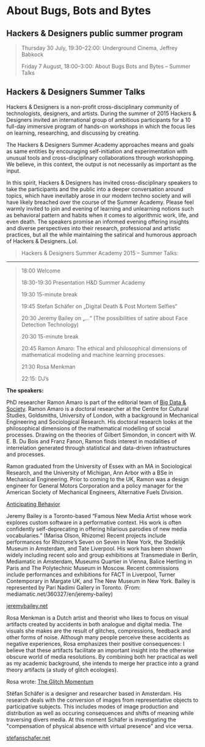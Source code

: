 About Bugs, Bots and Bytes
==========================

Hackers & Designers public summer program
--------------------------------------

> Thursday 30 July, 19:30–22:00: Underground Cinema, Jeffrey Babkock	
>
> Friday 7 August, 18:00–3:00: About Bugs Bots and Bytes – Summer Talks


Hackers & Designers Summer Talks
-------------------------------

Hackers & Designers is a non-profit cross-disciplinary community of technologists, designers, and artists. During the summer of 2015 Hackers & Designers invited an international group of ambitious participants for a 10 full-day immersive program of hands-on workshops in which the focus lies on learning, researching, and discussing by creating.   

The Hackers & Designers Summer Academy approaches means and goals as same entities by encouraging self-initiation and experimentation with unusual tools and cross-disciplinary collaborations through workshopping. We believe, in this context, the output is not necessarily as important as the input. 

In this spirit, Hackers & Designers has invited cross-disciplinary speakers to take the participants and the public into a deeper conversation around topics, which have inevitably arose in our modern techno society and will have likely breached over the course of the Summer Academy. Please feel warmly invited to join and evening of learning and unlearning notions such as behavioral pattern and habits when it comes to algorithmic work, life, and even death. 
The speakers promise an informed evening offering insights and diverse perspectives into their research, professional and artistic practices, but all the while maintaining the satirical and humorous approach of Hackers & Designers. Lol.



> Hackers & Designers Summer Academy 2015 – Summer Talks:
---------------------------------------------------------
> 
> 18:00 Welcome   
>
> 18:30-19:30 Presentation H&D Summer Academy   
>		
> 19:30 15-minute break   
>   
> 19:45 Stefan Schäfer on „Digital Death & Post Mortem Selfies“
>   
> 20:30 Jeremy Bailey on „…“ (The possibilities of satire about Face Detection Technology)   
>   
> 20:30 15-minute break
>
> 20:45 Ramon Amaro: The ethical and philosophical dimensions of mathematical modeling and machine learning processes.
>
> 21:30 Rosa Menkman 
>
> 22:15: DJ’s


**The speakers:** 


PhD researcher Ramon Amaro is part of the editorial team of [Big Data & Society](http://bigdatasoc.blogspot.nl/p/editoial-team.html). Ramon Amaro is a doctoral researcher at the Centre for Cultural Studies, Goldsmiths, University of London, with a background in Mechanical Engineering and Sociological Research. His doctoral research looks at the philosophical dimensions of the mathematical modelling of social processes. Drawing on the theories of Gilbert Simondon, in concert with W. E. B. Du Bois and Franz Fanon, Ramon finds interest in modalities of interrelation generated through statistical and data-driven infrastructures and processes.

Ramon graduated from the University of Essex with an MA in Sociological Research, and the University of Michigan, Ann Arbor with a BSe in Mechanical Engineering. Prior to coming to the UK, Ramon was a design engineer for General Motors Corporation and a policy manager for the American Society of Mechanical Engineers, Alternative Fuels Division. 

[Anticipating Behavior](https://www.ica.org.uk/whats-on/fig-2-2250-anticipating-behaviour)  
   
   
Jeremy Bailey is a Toronto-based “Famous New Media Artist whose work explores custom
software in a performative context. His work is often confidently self-deprecating in offering
hilarious parodies of new media vocabularies.” (Marisa Olson, Rhizome)
Recent projects include performances for Rhizome’s Seven on Seven in New York,
the Stedelijk Museum in Amsterdam, and Tate Liverpool. His work has been shown widely
including recent solo and group exhibitions at Transmediale in Berlin, Mediamatic in Amsterdam, Museums Quartier in Vienna, Balice Hertling in Paris and The Polytechnic Museum in
Moscow. Recent commissions include performances and exhibitions for FACT in Liverpool,
Turner Contemporary in Margate UK, and The New Museum in New York. Bailey is represented
by Pari Nadimi Gallery in Toronto. (From: mediamatic.net/360327/en/jeremy-bailey)
   
[jeremybailey.net](http://www.jeremybailey.net/)   
   
   
Rosa Menkman is a Dutch artist and theorist who likes to focus on visual artifacts created by accidents in both analogue and digital media. The visuals she makes are the result of glitches, compressions, feedback and other forms of noise. Although many people perceive these accidents as negative experiences, Rosa emphasizes their positive consequences: I believe that these artifacts facilitate an important insight into the otherwise obscure world of media resolutions.
By combining both her practical as well as my academic background, she intends to merge her practice into a grand theory artifacts (a study of glitch ecologies).   
   
Rosa wrote: [The Glitch Momentum](http://issuu.com/instituteofnetworkcultures/docs/glitchmomentum?e=3130431/2681915)      
   
   
Stëfan Schäfer is a designer and researcher based in Amsterdam. His research deals with the conversion of images from representative objects to participative subjects. This includes modes of image production and distribution as well as occuring consequences and shifts of meaning while traversing divers media. At this moment Schäfer is investigating the "compensation of physical absence with virtual presence" and vice versa. 
   
[stefanschafer.net](http://stefanschafer.net/)
